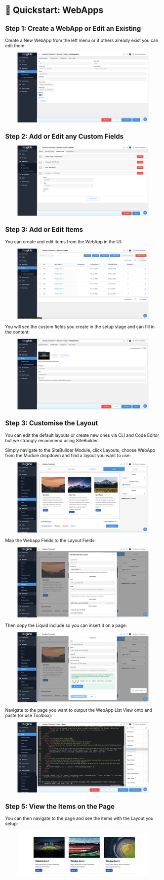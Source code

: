 # 🚀 Quickstart: WebApps

## Step 1: Create a WebApp or Edit an Existing

Create a New WebApp from the left menu or if others already exist you can edit them:

<figure><img src="../.gitbook/assets/Siteglide-WebApps-Item.png" alt=""><figcaption></figcaption></figure>

## Step 2: Add or Edit any Custom Fields

<figure><img src="../.gitbook/assets/Siteglide-WebApp-Create-Custom-Fields.png" alt=""><figcaption></figcaption></figure>

## Step 3: Add or Edit Items

You can create and edit items from the WebApp in the UI:

<figure><img src="../.gitbook/assets/Siteglide-WebApps-Items-List.png" alt=""><figcaption></figcaption></figure>

You will see the custom fields you create in the setup stage and can fill in the content:

<figure><img src="../.gitbook/assets/Siteglide-WebApps-Item-Custom-Fields.png" alt=""><figcaption></figcaption></figure>

## Step 3: Customise the Layout

You can edit the default layouts or create new ones via CLI and Code Editor but we strongly recommend using SiteBuilder.&#x20;

Simply navigate to the SiteBuilder Module, click Layouts, choose WebApp from the Module dropdown and find a layout you want to use:

<figure><img src="../.gitbook/assets/Siteglide-WebApps-SiteBuilder-Layout (1).png" alt=""><figcaption></figcaption></figure>

Map the Webapp Fields to the Layout Fields:

<figure><img src="../.gitbook/assets/Siteglide-WebApps-SiteBuilder-Map-Fields.png" alt=""><figcaption></figcaption></figure>

Then copy the Liquid include so you can insert it on a page:

<figure><img src="../.gitbook/assets/Siteglide-WebApps-SiteBuilder-Include.png" alt=""><figcaption></figcaption></figure>

Navigate to the page you want to output the WebApp List View onto and paste (or use Toolbox):

<figure><img src="../.gitbook/assets/Siteglide-WebApps-Include.png" alt=""><figcaption></figcaption></figure>

## Step 5: View the Items on the Page

You can then navigate to the page and see the items with the Layout you setup:

<figure><img src="../.gitbook/assets/Siteglide-WebApps-Front-End.png" alt=""><figcaption></figcaption></figure>
